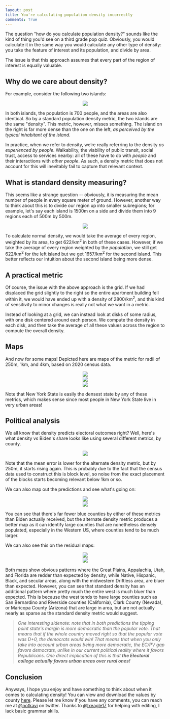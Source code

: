 ```yaml
---
layout: post
title: You're calculating population density incorrectly
comments: True
---
```

 
The question "how do you calculate population density?" sounds like the kind of thing you'd see on a
third grade pop quiz. Obviously, you would calculate it in the same way you would calculate any other type of density: you take the feature of interest and its population, and divide by area.
 
The issue is that this approach assumes that every part of the region of interest is equally valuable.
 
## Why do we care about density?
 
For example, consider the following two islands:
 
<center><img src="/resources/2021-09-26/density.svg.png"  /></center>
 
<!-- end excerpt -->
 
In both islands, the population is 700 people, and the areas are also identical. So by a standard population
density metric, the two islands are the same "density". This metric, however, misses something. The island on
the right is far more dense than the one on the left, *as perceived by the typical inhabitant of the island*.
 
In practice, when we refer to density, we’re really referring to the density *as experienced by people*. Walkability, the viability of public transit, social trust, access to services nearby: all of these have to do
with *people* and their interactions with *other people*. As such, a density metric that does not account for this will inevitably fail to capture that relevant context.
 
## What is standard density measuring?
 
This seems like a strange question -- obviously, it is measuring the mean number of people in every square
meter of ground. However, another way to think about this is to divide our region up into smaller subregions; for
example, let's say each island is 1500m on a side and divide them into 9 regions each of 500m by 500m.
 
<center><img src="/resources/2021-09-26/subregions.svg.png"  /></center>
 
To calculate normal density, we would take the average of every region, weighted by its area, to get 622/km<sup>2</sup>
in both of these cases. However, if we take the average of every region weighted by the *population*, we still get
622/km<sup>2</sup> for the left island but we get 1657/km<sup>2</sup> for the second island. This better reflects our
intuition about the second island being more dense.
 
## A practical metric
 
Of course, the issue with the above approach is the grid. If we had displaced the grid slightly to the right so the entire
apartment building fell within it, we would have ended up with a density of 2800/km<sup>2</sup>, and this kind of
sensitivity to minor changes is really not what we want in a metric.
 
Instead of looking at a grid, we can instead look at disks of some radius, with one disk centered around each person.
We compute the density in each disk, and then take the average of all these values across the region to compute the
overall density.
 
## Maps
 
And now for some maps! Depicted here are maps of the metric for radii of 250m, 1km, and 4km, based on 2020 census data.
 
<center><img src="/resources/2021-09-26/250m.png"  /></center>
 
<center><img src="/resources/2021-09-26/1km.png"  /></center>
 
<center><img src="/resources/2021-09-26/4km.png"  /></center>
 
Note that New York State is easily the densest state by any of these metrics, which makes sense since most people in New York State live in very urban areas!
 
## Political analysis
 
We all know that density predicts electoral outcomes right? Well, here's what density vs Biden's share looks like using several different metrics, by county.
 
<center><img src="/resources/2021-09-26/metric.png"  /></center>
 
Note that the mean error is lower for the alternate density metric, but by 250m, it starts rising again. This is probably
due to the fact that the census data used to construct this is block level, so noise from the exact placement of the blocks starts becoming relevant below 1km or so.
 
We can also map out the predictions and see what's going on:
 
<center><img src="/resources/2021-09-26/Std. Dens. prediction.png"  /></center>
 
<center><img src="/resources/2021-09-26/Alt. Dens. 1km prediction.png"  /></center>
 
You can see that there's far fewer blue counties by either of these metrics than Biden actually received, but the alternate density metric produces a better map as it can identify large counties that are nonetheless densely populated, especially in
the Western US, where counties tend to be much larger.
 
We can also see this on the residual maps:
 
<center><img src="/resources/2021-09-26/Std. Dens. residual.png"  /></center>
 
<center><img src="/resources/2021-09-26/Alt. Dens. 1km residual.png"  /></center>
 
Both maps show obvious patterns where the Great Plains, Appalachia, Utah, and Florida are redder than expected by density,
while Native, Hispanic, Black, and secular areas, along with the midwestern Driftless area, are bluer than expected. However, you can see that
standard density has an additional pattern where pretty much the entire west is much bluer than expected. This is because
the west tends to have large counties such as San Bernardino and Riverside counties (California), Clark County (Nevada), or Maricopa County (Arizona) that are large in area, but are not actually 
nearly as sparse  as the standard density metric would suggest.

> _One interesting sidenote: note that in both predictions the tipping point state's margin is more democratic than the
popular vote. That means that if the whole country moved right so that the popular vote was D+0, the democrats would win!
That means that when you only take into account urban areas being more democratic, the EC/PV gap favors democrats, unlike
in our current political
reality where it favors Republicans. One direct implication of this is that **the Electoral college actually favors urban areas over rural ones!**_

## Conclusion
 
Anyways, I hope you enjoy and have something to think about when it comes to calculating density! You can view and download the values by county [here](https://bit.ly/pop_alt). Please let me know if you
have any comments, you can reach me at [@notkavi](https://twitter.com/notkavi) on twitter. Thanks to [@lxeagle17](https://twitter.com/lxeagle17) for helping with editing, I lack basic grammar skills.